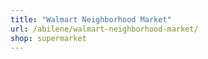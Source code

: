 ```yaml
---
title: "Walmart Neighborhood Market"
url: /abilene/walmart-neighborhood-market/
shop: supermarket
---
```

